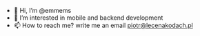 - 👋 Hi, I’m @emmems
- 👀 I’m interested in mobile and backend development
- 📫 How to reach me? write me an email piotr@lecenakodach.pl

<!---
emmems/emmems is a ✨ special ✨ repository because its `README.md` (this file) appears on your GitHub profile.
You can click the Preview link to take a look at your changes.
--->
